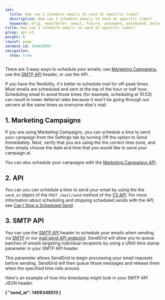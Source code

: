 ```yaml
---
seo:
  title: How can I schedule emails to send at specific times?
  description: How can I schedule emails to send at specific times?
  keywords: drip, newsletter, email, future, automate, automated, delay, schedule, delivery
title: How can I schedule emails to send at specific times?
group: api-v3
weight: 0
layout: page
zendesk_id: 204820097
navigation:
  show: true
---
```


There are 3 easy ways to schedule your emails; use [Marketing Campaigns]({{root_url}}/help-support/sending-email/how-to-send-email/), use the [SMTP API]({{root_url}}/for-developers/sending-email/scheduling-parameters/) header, or use the API.

<call-out>

If you have the flexibility, it's better to schedule mail for off-peak times. Most emails are scheduled and sent at the top of the hour or half hour. Scheduling email to avoid those times (for example, scheduling at 10:53) can result in lower deferral rates because it won't be going through our servers at the same times as everyone else's mail.

</call-out>

## 1. Marketing Campaigns
If you are using Marketing Campaigns, you can schedule a time to send your campaign from the Settings tab by turning Off the option to Send Immediately. Next, verify that you are using the the correct time zone, and then simply choose the date and time that you would like to send your campaign at.

You can also schedule your campaigns with the [Marketing Campaigns API](https://sendgrid.com/docs/API_Reference/Web_API_v3/Marketing_Campaigns/campaigns.html#Schedule-a-Campaign-POST).

## 2. API
You can you can schedule a time to send your email by using the the `send_at` object of the `POST /mail/send` method of the [V3 API](https://sendgrid.com/docs/API_Reference/api-reference). For more information about scheduling and stopping scheduled sends with the API, see [Can I Stop a Scheduled Send]({{root_url}}/for-developers/sending-email/stopping-a-secheduled-send/).


## 3. SMTP API
You can use the [SMTP API]({{root_url}}/for-developers/sending-email/scheduling-parameters/) header to schedule your emails when sending via [SMTP]({{root_url}}/for-developers/sending-email/getting-started-smtp/) or our [mail.send API endpoint](https://sendgrid.com/docs/API_Reference/Web_API/mail.html). SendGrid will allow you to queue batches of emails targeting individual recipients by using a UNIX time stamp parameter in your SMTP API header.

This parameter allows SendGrid to begin processing your email requests before sending. SendGrid will then queue those messages and release them when the specified time rolls around.

Here's an example of how this timestamp might look in your SMTP API JSON header.

**{ "send\_at": 1409348513 }**

